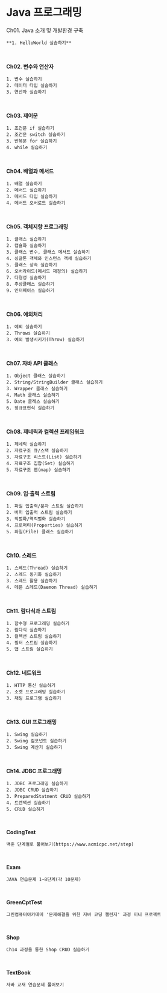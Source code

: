 # Java 프로그래밍
Ch01. Java 소개 및 개발환경 구축
```
**1. HelloWorld 실습하기**
```
<br>

**Ch02. 변수와 연산자**
```
1. 변수 실습하기
2. 데이터 타입 실습하기
3. 연산자 실습하기
```
<br>

**Ch03. 제어문**
```
1. 조건문 if 실습하기
2. 조건문 switch 실습하기
3. 반복문 for 실습하기
4. while 실습하기
```
<br>

**Ch04. 배열과 메서드**
```
1. 배열 실습하기
2. 메서드 실습하기
3. 메서드 타입 실습하기
4. 메서드 오버로드 실습하기
```
<br>

**Ch05. 객체지향 프로그래밍**
```
1. 클래스 실습하기
2. 캡슐화 실습하기
3. 클래스 변수, 클래스 메서드 실습하기
4. 싱글톤 객체와 인스턴스 객체 실습하기
5. 클래스 상속 실습하기
6. 오버라이드(메서드 재정의) 실습하기
7. 다형성 실습하기
8. 추상클래스 실습하기
9. 인터페이스 실습하기
```
<br>

**Ch06. 예외처리**
```
1. 예외 실습하기
2. Throws 실습하기
3. 예외 발생시키기(Throw) 실습하기
```
<br>

**Ch07. 자바 API 클래스**
```
1. Object 클래스 실습하기
2. String/StringBuilder 클래스 실습하기
3. Wrapper 클래스 실습하기
4. Math 클래스 실습하기
5. Date 클레스 실습하기
6. 정규표현식 실습하기
```
<br>


**Ch08. 제네릭과 컬렉션 프레임워크**
```
1. 제네릭 실습하기
2. 자료구조 큐/스택 실습하기
3. 자료구조 리스트(List) 실습하기
4. 자료구조 집합(Set) 실습하기
5. 자료구조 맵(map) 실습하기
```
<br>

**Ch09. 입·출력 스트림**
```
1. 파일 입출력/문자 스트림 실습하기
2. 버퍼 입출력 스트림 실습하기
3. 직렬화/역직렬화 실습하기
4. 프로퍼티(Properties) 실습하기
5. 파일(File) 클래스 실습하기
```
<br>

**Ch10. 스레드**
```
1. 스레드(Thread) 실습하기
2. 스레드 동기화 실습하기
3. 스레드 활용 실습하기
4. 데몬 스레드(Daemon Thread) 실습하기
```
<br>

**Ch11. 람다식과 스트림**
```
1. 함수형 프로그래밍 실습하기
2. 람다식 실습하기
3. 컬렉션 스트림 실습하기
4. 필터 스트림 실습하기
5. 맵 스트림 실습하기
```
<br>

**Ch12. 네트워크**
```
1. HTTP 통신 실습하기
2. 소켓 프로그래밍 실습하기
3. 채팅 프로그램 실습하기
```
<br>

**Ch13. GUI 프로그래밍**
```
1. Swing 실습하기
2. Swing 컴포넌트 실습하기
3. Swing 계산기 실습하기
```
<br>

**Ch14. JDBC 프로그래밍**
```
1. JDBC 프로그래밍 실습하기
2. JDBC CRUD 실습하기
3. PreparedStatment CRUD 실습하기
4. 트랜잭션 실습하기
5. CRUD 실습하기 
```
<br>

**CodingTest**
```
백준 단계별로 풀어보기(https://www.acmicpc.net/step)
```
<br>

**Exam**
```
JAVA 연습문제 1~8단계(각 10문제)
```
<br>

**GreenCptTest**
```
그린컴퓨터아카데미 '문제해결을 위한 자바 코딩 챌린지' 과정 미니 프로젝트
```
<br>

**Shop**
```
Ch14 과정을 통한 Shop CRUD 실습하기
```
<br>

**TextBook**
```
자바 교재 연습문제 풀어보기
```
<br>
